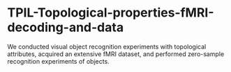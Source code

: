 # TPIL-Topological-properties-fMRI-decoding-and-data
We conducted visual object recognition experiments with topological attributes, acquired an extensive fMRI dataset, and performed zero-sample recognition experiments of objects.
